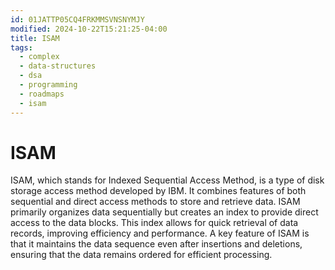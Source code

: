 ```yaml
---
id: 01JATTP05CQ4FRKMMSVNSNYMJY
modified: 2024-10-22T15:21:25-04:00
title: ISAM
tags:
  - complex
  - data-structures
  - dsa
  - programming
  - roadmaps
  - isam
---
```

# ISAM

ISAM, which stands for Indexed Sequential Access Method, is a type of disk storage access method developed by IBM. It combines features of both sequential and direct access methods to store and retrieve data. ISAM primarily organizes data sequentially but creates an index to provide direct access to the data blocks. This index allows for quick retrieval of data records, improving efficiency and performance. A key feature of ISAM is that it maintains the data sequence even after insertions and deletions, ensuring that the data remains ordered for efficient processing.